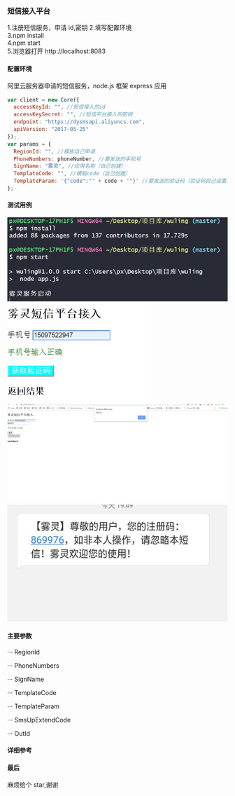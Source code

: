<!--
 * @Descripttion: 🐉短信接入
 * @Author: xinxin
 * @Date: 2019-12-12 18:59:39
 * @LastEditTime : 2019-12-18 19:21:34
 -->

### 短信接入平台

1.注册短信服务，申请 id,密钥 2.填写配置环境  
3.npm install  
4.npm start  
5.浏览器打开 http://localhost:8083

#### 配置环境

阿里云服务器申请的短信服务，node.js 框架 express 应用

```js
var client = new Core({
  accessKeyId: "", //短信接入的id
  accessKeySecret: "", //短信平台接入的密钥
  endpoint: "https://dysmsapi.aliyuncs.com",
  apiVersion: "2017-05-25"
});
var params = {
  RegionId: "", //模板自己申请
  PhoneNumbers: phoneNumber, //要发送的手机号
  SignName: "雾灵", //应用名称（自己创建）
  TemplateCode: "", //模板code（自己创建）
  TemplateParam: '{"code":"' + code + '"}' //要发送的验证码（验证码自己设置，可以随机生成，参考程序中的）
};
```

#### 测试用例

![Image text](1.png)
![Image text](2.png)
![Image text](3.png)
![Image text](4.jpg)

#### 主要参数

··· RegionId

··· PhoneNumbers

··· SignName

··· TemplateCode

··· TemplateParam

··· SmsUpExtendCode

··· OutId

#### 详细参考

[nodejs sdk参考]: https://help.aliyun.com/document_detail/57342.html?spm=a2c1g.8271268.10000.121.137fdf25hQ4V5g

#### 最后

麻烦给个 star,谢谢

